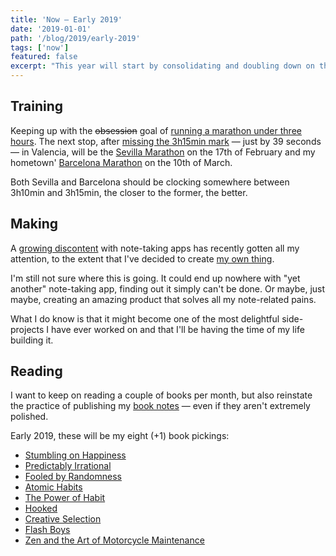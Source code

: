 ```yaml
---
title: 'Now — Early 2019'
date: '2019-01-01'
path: '/blog/2019/early-2019'
tags: ['now']
featured: false
excerpt: "This year will start by consolidating and doubling down on the 2018' themes: training, making — i.e. coding, and reading; but with a slightly different focus."
---
```


## Training

Keeping up with the ~~obsession~~ goal of [running a marathon under three hours](/blog/2018/going-sub3). The next stop, after [missing the 3h15min mark](https://www.strava.com/activities/1996244257) — just by 39 seconds — in Valencia, will be the [Sevilla Marathon](http://www.zurichmaratonsevilla.es/) on the 17th of February and my hometown' [Barcelona Marathon](https://www.zurichmaratobarcelona.es/) on the 10th of March.

Both Sevilla and Barcelona should be clocking somewhere between 3h10min and 3h15min, the closer to the former, the better.

## Making

A [growing discontent](/blog/2018/broken-notes) with note-taking apps has recently gotten all my attention, to the extent that I've decided to create [my own thing](/blog/2019/productizing-hacks).

I'm still not sure where this is going. It could end up nowhere with "yet another" note-taking app, finding out it simply can't be done. Or maybe, just maybe, creating an amazing product that solves all my note-related pains.

What I do know is that it might become one of the most delightful side-projects I have ever worked on and that I'll be having the time of my life building it.

## Reading

I want to keep on reading a couple of books per month, but also reinstate the practice of publishing my [book notes](/blog/2019/upgrading-books) — even if they aren't extremely polished.

Early 2019, these will be my eight (+1) book pickings:

- [Stumbling on Happiness](/blog/2019/stumbling-on-happiness)
- [Predictably Irrational](/blog/2019/predictably-irrational)
- [Fooled by Randomness](/blog/2019/fooled-by-randomness)
- [Atomic Habits](/blog/2019/atomic-habits)
- [The Power of Habit](https://www.amazon.com/dp/B006WAIV6M/)
- [Hooked](https://www.amazon.com/dp/B00NW01MKM/)
- [Creative Selection](https://www.amazon.com/dp/B079DVT6VP/)
- [Flash Boys](https://www.amazon.com/dp/B00HVJB4VM/)
- [Zen and the Art of Motorcycle Maintenance](https://www.amazon.com/dp/B0026772N8/)
